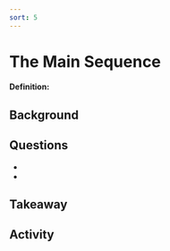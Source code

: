 ```yaml
---
sort: 5
---
```


# The Main Sequence

#### Definition: 

## Background


## Questions

-
-

## Takeaway


## Activity